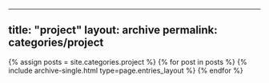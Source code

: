  ---
 title: "project"
 layout: archive
 permalink: categories/project
 ---

 {% assign posts = site.categories.project %}
 {% for post in posts %} {% include archive-single.html type=page.entries_layout %} {% endfor %}
